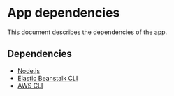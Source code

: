 # App dependencies

This document describes the dependencies of the app.

## Dependencies

- [Node.js](https://nodejs.org/en/)
- [Elastic Beanstalk CLI](https://docs.aws.amazon.com/elasticbeanstalk/latest/dg/eb-cli3-install.html)
- [AWS CLI](https://docs.aws.amazon.com/cli/latest/userguide/install-cliv2.html)
